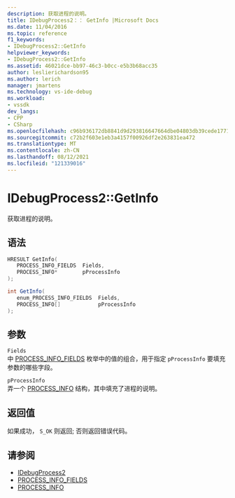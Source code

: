 ```yaml
---
description: 获取进程的说明。
title: IDebugProcess2：： GetInfo |Microsoft Docs
ms.date: 11/04/2016
ms.topic: reference
f1_keywords:
- IDebugProcess2::GetInfo
helpviewer_keywords:
- IDebugProcess2::GetInfo
ms.assetid: 46021dce-bb97-46c3-b0cc-e5b3b68acc35
author: leslierichardson95
ms.author: lerich
manager: jmartens
ms.technology: vs-ide-debug
ms.workload:
- vssdk
dev_langs:
- CPP
- CSharp
ms.openlocfilehash: c96b936172db8841d9d293816647664dbe04803db39cede17710a9f2de1f747c
ms.sourcegitcommit: c72b2f603e1eb3a4157f00926df2e263831ea472
ms.translationtype: MT
ms.contentlocale: zh-CN
ms.lasthandoff: 08/12/2021
ms.locfileid: "121339016"
---
```

# <a name="idebugprocess2getinfo"></a>IDebugProcess2::GetInfo
获取进程的说明。

## <a name="syntax"></a>语法

```cpp
HRESULT GetInfo(
   PROCESS_INFO_FIELDS  Fields,
   PROCESS_INFO*        pProcessInfo
);
```

```csharp
int GetInfo(
   enum_PROCESS_INFO_FIELDS  Fields,
   PROCESS_INFO[]            pProcessInfo
);
```

## <a name="parameters"></a>参数
`Fields`\
中 [PROCESS_INFO_FIELDS](../../../extensibility/debugger/reference/process-info-fields.md) 枚举中的值的组合，用于指定 `pProcessInfo` 要填充参数的哪些字段。

`pProcessInfo`\
弄一个 [PROCESS_INFO](../../../extensibility/debugger/reference/process-info.md) 结构，其中填充了进程的说明。

## <a name="return-value"></a>返回值
 如果成功， `S_OK` 则返回; 否则返回错误代码。

## <a name="see-also"></a>请参阅
- [IDebugProcess2](../../../extensibility/debugger/reference/idebugprocess2.md)
- [PROCESS_INFO_FIELDS](../../../extensibility/debugger/reference/process-info-fields.md)
- [PROCESS_INFO](../../../extensibility/debugger/reference/process-info.md)
